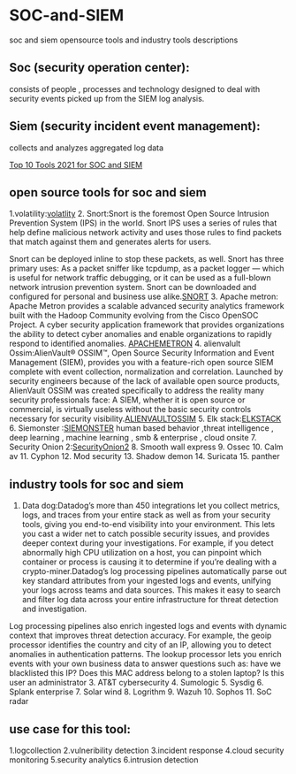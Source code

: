 # SOC-and-SIEM
soc and siem opensource tools and industry tools descriptions
## Soc (security operation center):
consists of people , processes and technology designed to deal with security events picked up from the SIEM log analysis.


## Siem (security incident event management):
collects and analyzes aggregated log data

<a href="https://www.comparitech.com/net-admin/siem-tools/">Top 10 Tools 2021 for SOC and SIEM </a>


## open source tools for soc and siem 
1.volatility:<a href="https://github.com/volatilityfoundation/volatility">volatlity</a>
2. Snort:Snort is the foremost Open Source Intrusion Prevention System (IPS) in the world. Snort IPS uses a series of rules that help define malicious network activity and uses those rules to find packets that match against them and generates alerts for users.

Snort can be deployed inline to stop these packets, as well. Snort has three primary uses: As a packet sniffer like tcpdump, as a packet logger — which is useful for network traffic debugging, or it can be used as a full-blown network intrusion prevention system. Snort can be downloaded and configured for personal and business use alike.<a href="https://www.snort.org/">SNORT</a>
3. Apache metron:
Apache Metron provides a scalable advanced security analytics framework built with the Hadoop Community evolving from the Cisco OpenSOC Project. A cyber security application framework that provides organizations the ability to detect cyber anomalies and enable organizations to rapidly respond to identified anomalies.
<a href="https://metron.apache.org/">APACHEMETRON</a>
4. alienvalult Ossim:AlienVault® OSSIM™, Open Source Security Information and Event Management (SIEM), provides you with a feature-rich open source SIEM complete with event collection, normalization and correlation. Launched by security engineers because of the lack of available open source products, AlienVault OSSIM was created specifically to address the reality many security professionals face: A SIEM, whether it is open source or commercial, is virtually useless without the basic security controls necessary for security visibility.<a href="https://cybersecurity.att.com/products/ossim">ALIENVAULTOSSIM</a>
5. Elk stack:<a href="https://logz.io/blog/elk-siem/">ELKSTACK</a>
6. Siemonster :<a href="https://siemonster.com/">SIEMONSTER</a> human based behavior ,threat intelligence , deep learning , machine learning , smb  & enterprise , cloud onsite
7. Security Onion 2:<a href="https://securityonionsolutions.com/software/">SecurityOnion2</a>
8. Smooth wall express
9. Ossec
10. Calm av
11. Cyphon
12. Mod security
13. Shadow demon
14. Suricata
15. panther

## industry tools for soc and siem
1. Data dog:Datadog’s more than 450 integrations let you collect metrics, logs, and traces from your entire stack as well as from your security tools, giving you end-to-end visibility into your environment. This lets you cast a wider net to catch possible security issues, and provides deeper context during your investigations. For example, if you detect abnormally high CPU utilization on a host, you can pinpoint which container or process is causing it to determine if you’re dealing with a crypto-miner.Datadog’s log processing pipelines automatically parse out key standard attributes from your ingested logs and events, unifying your logs across teams and data sources. This makes it easy to search and filter log data across your entire infrastructure for threat detection and investigation.

Log processing pipelines also enrich ingested logs and events with dynamic context that improves threat detection accuracy. For example, the geoip processor identifies the country and city of an IP, allowing you to detect anomalies in authentication patterns. The lookup processor lets you enrich events with your own business data to answer questions such as: have we blacklisted this IP? Does this MAC address belong to a stolen laptop? Is this user an administrator
3. AT&T cybersecurity
4. Sumologic
5. Sysdig
6. Splank enterprise
7. Solar wind
8. Logrithm
9. Wazuh
10. Sophos
11. SoC radar


## use case for this tool:

1.logcollection
2.vulneribility detection
3.incident response
4.cloud security monitoring
5.security analytics
6.intrusion detection
